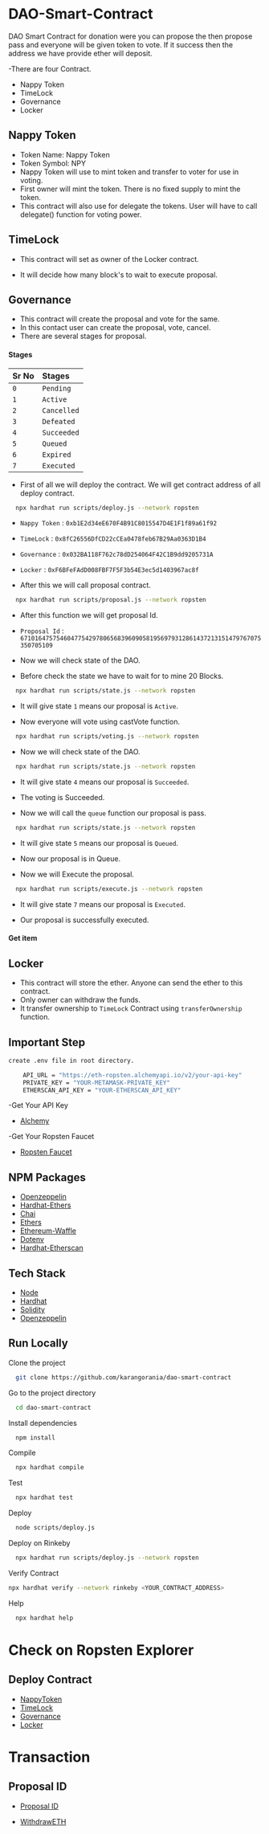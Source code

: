 # DAO-Smart-Contract

DAO Smart Contract for donation were you can propose the then propose pass and everyone will be given token to vote. If it success then the address we have provide ether will deposit.

-There are four Contract.

- Nappy Token
- TimeLock
- Governance
- Locker

## Nappy Token

- Token Name: Nappy Token
- Token Symbol: NPY
- Nappy Token will use to mint token and transfer to voter for use in voting.
- First owner will mint the token. There is no fixed supply to mint the token.
- This contract will also use for delegate the tokens. User will have to call delegate() function for voting power.

## TimeLock

- This contract will set as owner of the Locker contract.

- It will decide how many block's to wait to execute proposal.

## Governance

- This contract will create the proposal and vote for the same.
- In this contact user can create the proposal, vote, cancel.
- There are several stages for proposal.

#### Stages

| Sr No | Stages      |
| :---- | :---------- |
| `0`   | `Pending`   |
| `1`   | `Active`    |
| `2`   | `Cancelled` |
| `3`   | `Defeated`  |
| `4`   | `Succeeded` |
| `5`   | `Queued`    |
| `6`   | `Expired`   |
| `7`   | `Executed`  |

- First of all we will deploy the contract. We will get contract address of all deploy contract.

```bash
  npx hardhat run scripts/deploy.js --network ropsten
```

- `Nappy Token` : `0xb1E2d34eE670F4B91C8015547D4E1F1f89a61f92`
- `TimeLock` : `0x8fC26556DfCD22cCEa0478feb67B29Aa0363D1B4`
- `Governance` : `0x032BA118F762c78dD254064F42C1B9dd9205731A`
- `Locker` : `0xF6BFeFAdD008FBF7F5F3b54E3ec5d1403967ac8f`

- After this we will call proposal contract.

```bash
  npx hardhat run scripts/proposal.js --network ropsten
```

- After this function we will get proposal Id.

- `Proposal Id` : `6710164757546047754297806568396090581956979312861437213151479767075350705109`

- Now we will check state of the DAO.

- Before check the state we have to wait for to mine 20 Blocks.

```bash
  npx hardhat run scripts/state.js --network ropsten
```

- It will give state `1` means our proposal is `Active`.

- Now everyone will vote using castVote function.

```bash
  npx hardhat run scripts/voting.js --network ropsten
```

- Now we will check state of the DAO.

```bash
  npx hardhat run scripts/state.js --network ropsten
```

- It will give state `4` means our proposal is `Succeeded`.

- The voting is Succeeded.

- Now we will call the `queue` function our proposal is pass.

```bash
  npx hardhat run scripts/state.js --network ropsten
```

- It will give state `5` means our proposal is `Queued`.

- Now our proposal is in Queue.

- Now we will Execute the proposal.

```bash
  npx hardhat run scripts/execute.js --network ropsten
```

- It will give state `7` means our proposal is `Executed`.

- Our proposal is successfully executed.

#### Get item

## Locker

- This contract will store the ether. Anyone can send the ether to this contract.
- Only owner can withdraw the funds.
- It transfer ownership to `TimeLock` Contract using `transferOwnership` function.

## Important Step

```bash
create .env file in root directory.
```

```bash
    API_URL = "https://eth-ropsten.alchemyapi.io/v2/your-api-key"
    PRIVATE_KEY = "YOUR-METAMASK-PRIVATE_KEY"
    ETHERSCAN_API_KEY = "YOUR-ETHERSCAN_API_KEY"

```

-Get Your API Key

- [Alchemy](https://alchemy.com/?r=36af7883c4699196)

-Get Your Ropsten Faucet

- [Ropsten Faucet](https://faucet.egorfine.com/)

## NPM Packages

- [Openzeppelin](https://www.npmjs.com/package/@openzeppelin/contracts)
- [Hardhat-Ethers](https://www.npmjs.com/package/hardhat-ethers)
- [Chai](https://www.npmjs.com/package/chai)
- [Ethers](https://www.npmjs.com/package/ethers)
- [Ethereum-Waffle](https://www.npmjs.com/package/ethereum-waffle)
- [Dotenv](https://www.npmjs.com/package/dotenv)
- [Hardhat-Etherscan](https://www.npmjs.com/package/@nomiclabs/hardhat-etherscan)

## Tech Stack

- [Node](https://nodejs.org/en/)
- [Hardhat](https://hardhat.org/)
- [Solidity](https://docs.soliditylang.org/)
- [Openzeppelin](https://openzeppelin.com/)

## Run Locally

Clone the project

```bash
  git clone https://github.com/karangorania/dao-smart-contract
```

Go to the project directory

```bash
  cd dao-smart-contract
```

Install dependencies

```bash
  npm install
```

Compile

```bash
  npx hardhat compile
```

Test

```bash
  npx hardhat test
```

Deploy

```bash
  node scripts/deploy.js
```

Deploy on Rinkeby

```bash
  npx hardhat run scripts/deploy.js --network ropsten
```

Verify Contract

```bash
npx hardhat verify --network rinkeby <YOUR_CONTRACT_ADDRESS>
```

Help

```bash
  npx hardhat help
```

# Check on Ropsten Explorer

## Deploy Contract

- [NappyToken](https://ropsten.etherscan.io/address/0xb1E2d34eE670F4B91C8015547D4E1F1f89a61f92)
- [TimeLock](https://ropsten.etherscan.io/address/0x8fC26556DfCD22cCEa0478feb67B29Aa0363D1B4)
- [Governance](https://ropsten.etherscan.io/address/0x032BA118F762c78dD254064F42C1B9dd9205731A)
- [Locker](https://ropsten.etherscan.io/address/0xF6BFeFAdD008FBF7F5F3b54E3ec5d1403967ac8f)

# Transaction

## Proposal ID

- [Proposal ID](6710164757546047754297806568396090581956979312861437213151479767075350705109)

- [WithdrawETH](https://ropsten.etherscan.io/tx/0x6b6a5a79e0c5573faa3d2095afccb70e0644c0664041fc2b8e8c1814767433c2)
